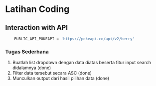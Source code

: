 # Latihan Coding
## Interaction with API 

```javascript
    PUBLIC_API_POKEAPI = 'https://pokeapi.co/api/v2/berry'
```

### Tugas Sederhana

1. Buatlah list dropdown dengan data diatas beserta fitur input search didalamnya (done)
2. Filter data tersebut secara ASC (done)
3. Munculkan output dari hasil pilihan data (done)
